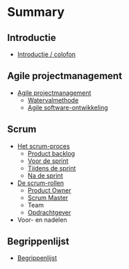 # Summary

## Introductie

* [Introductie / colofon](/README.md)

## Agile projectmanagement

* [Agile projectmanagement](/agile-projectmanagement.md)
  * [Watervalmethode](/watervalmethode.md)
  * [Agile software-ontwikkeling](agile-software-ontwikkeling.md)

## Scrum

* [Het scrum-proces](scrum/het-scrum-proces.md)
  * [Product backlog](scrum/het-scrum-proces/product-backlog.md)
  * [Voor de sprint](scrum/het-scrum-proces/sprint-en-sprint-backlog.md)
  * [Tijdens de sprint](scrum/het-scrum-proces/tijdens-de-sprint.md)
  * [Na de sprint](scrum/het-scrum-proces/na-de-sprint.md)
* [De scrum-rollen](scrum/de-scrum-rollen.md)
  * [Product Owner](scrum/de-scrum-rollen/product-owner.md)
  * [Scrum Master](scrum/de-scrum-rollen/scrum-master.md)
  * Team
  * [Opdrachtgever](scrum/de-scrum-rollen/opdrachtgever.md)
* Voor- en nadelen

## Begrippenlijst

* [Begrippenlijst](begrippenlijst/begrippenlijst.md)

